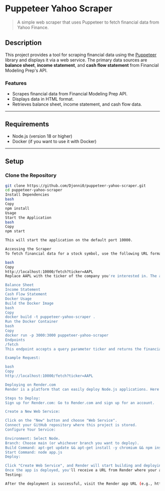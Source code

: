# Puppeteer Yahoo Scraper

> A simple web scraper that uses Puppeteer to fetch financial data from Yahoo Finance.

## Description

This project provides a tool for scraping financial data using the [Puppeteer](https://github.com/puppeteer/puppeteer) library and displays it via a web service. The primary data sources are **balance sheet**, **income statement**, and **cash flow statement** from Financial Modeling Prep's API.

### Features
- Scrapes financial data from Financial Modeling Prep API.
- Displays data in HTML format.
- Retrieves balance sheet, income statement, and cash flow data.

---

## Requirements

- Node.js (version 18 or higher)
- Docker (if you want to use it with Docker)

---

## Setup

### Clone the Repository

```bash
git clone https://github.com/Djonni0/puppeteer-yahoo-scraper.git
cd puppeteer-yahoo-scraper
Install Dependencies
bash
Copy
npm install
Usage
Start the Application
bash
Copy
npm start

This will start the application on the default port 10000.

Accessing the Scraper
To fetch financial data for a stock symbol, use the following URL format:

bash
Copy
http://localhost:10000/fetch?ticker=AAPL
Replace AAPL with the ticker of the company you're interested in. The available financial data types are:

Balance Sheet
Income Statement
Cash Flow Statement
Docker Usage
Build the Docker Image
bash
Copy
docker build -t puppeteer-yahoo-scraper .
Run the Docker Container
bash
Copy
docker run -p 3000:3000 puppeteer-yahoo-scraper
Endpoints
/fetch
This endpoint accepts a query parameter ticker and returns the financial data in HTML format.

Example Request:

bash
Copy
http://localhost:10000/fetch?ticker=AAPL

Deploying on Render.com
Render is a platform that can easily deploy Node.js applications. Here’s how you can deploy this application on Render:

Steps to Deploy:
Sign up for Render.com: Go to Render.com and sign up for an account.

Create a New Web Service:

Click on the "New" button and choose "Web Service".
Connect your GitHub repository where this project is stored.
Configure Your Service:

Environment: Select Node.
Branch: Choose main (or whichever branch you want to deploy).
Build Command: apt-get update && apt-get install -y chromium && npm install
Start Command: node app.js
Deploy:

Click "Create Web Service", and Render will start building and deploying your app.
Once the app is deployed, you'll receive a URL from Render where your app will be live.
Testing:

After the deployment is successful, visit the Render app URL (e.g., https://your-app.onrender.com/fetch?ticker=AAPL) to test if the application is working as expected.
